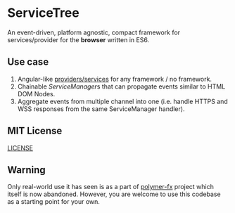 # ServiceTree

An event-driven, platform agnostic, compact framework for services/provider for the **browser** written in ES6.

## Use case
1. Angular-like [providers/services](https://angular.io/guide/providers) for any framework / no framework.
2. Chainable *ServiceManager*s that can propagate events similar to HTML DOM Nodes.
3. Aggregate events from multiple channel into one (i.e. handle HTTPS and WSS responses from the same ServiceManager handler).

## MIT License
[LICENSE](LICENSE)

## Warning
Only real-world use it has seen is as a part of [polymer-fx](https://github.com/iShafayet/polymer-fx) project which itself is now abandoned. However, you are welcome to use this codebase as a starting point for your own.

